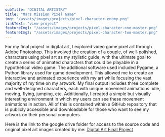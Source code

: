 ```yaml
---
subTitle: "DIGITAL ARTISTRY" 
title: "Mars Mission Pixel Game"
img: "/assets/images/projects/pixel-character-enemy.png"
linkText: "view project"
featureImg1: "/assets/images/projects/pixel-character-one-master.png"
featureImg2: "/assets/images/projects/pixel-character-two-master.png"
---
```

For my final project in digital art, I explored video game pixel art through Adobe Photoshop. This involved the creation of a couple, of well-polished, characters using pixel art as my stylistic guide, with the ultimate goal to create a series of animated characters that could be playable in a hypothetical video game. The additional software used included Pygame, a Python library used for game development. This allowed me to create an interactive and animated experience with my art while focusing the vast majority of my time on my artwork. My final output includes three complete and well-designed characters, each with unique movement animations: idle, moving, flying, jumping, etc. Additionally, I created a simple but visually interesting environment in which my users can see these movement animations in action. All of this is contained within a GitHub repository that is publicly accessible and downloadable for those who want to see my artwork on their personal computers.

Here is the link to the google drive folder for access to the source code and original pixel art images created by me: [Digital Art Final Project](https://drive.google.com/drive/folders/1xJ1nj8VRy5Em5l9DcXGhIl0K945eJbM5?usp=sharing)